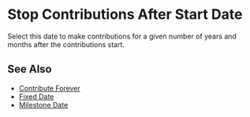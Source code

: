 # Stop Contributions After Start Date

Select this date to make contributions for a given number of years and months after the contributions start.

## See Also

* [Contribute Forever](neverEndDateContrib.html)
* [Fixed Date](fixedDate.html)
* [Milestone Date](milestoneDate.html)
